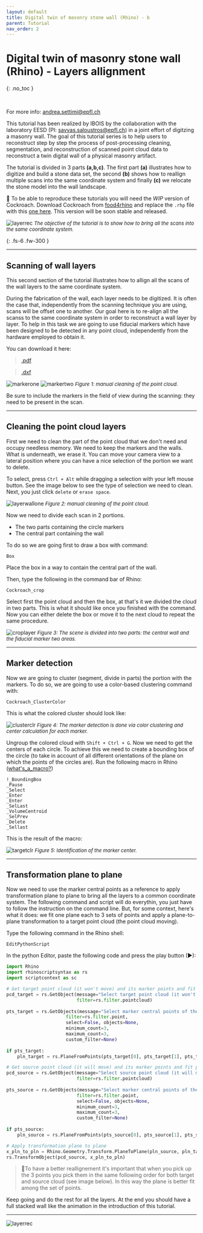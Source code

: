 ```yaml
---
layout: default
title: Digital twin of masonry stone wall (Rhino) - b
parent: Tutorial
nav_order: 2
---
```


# Digital twin of masonry stone wall (Rhino) - Layers allignment
{: .no_toc }

<br />

For more info: [andrea.settimi@epfl.ch](andrea.settimi@epfl.ch)

This tutorial has been realized by IBOIS by the collaboration with the laboratory EESD (PI: [savvas.saloustros@epfl.ch](savvas.saloustros@epfl.ch)) in a joint effort of digitzing a masonry wall. The goal of this tutorial series is to help users to reconstruct step by step the process of post-processing cleaning, segmentation, and reconstruction of scanned point cloud data to reconstruct a twin digital wall of a physical masonry artifact.

The tutorial is divided in 3 parts **(a,b,c)**. The first part **(a)** illustrates how to digitize and build a stone data set, the second **(b)** shows how to reallign multiple scans into the same coordinate system and finally **(c)** we relocate the stone model into the wall landscape.

💬 To be able to reproduce these tutorials you will need the *WIP* version of Cockroach. Download Cockroach from [food4rhino](https://www.food4rhino.com/en/app/cockroach) and replace the `.rhp` file with this [one here](https://minhaskamal.github.io/DownGit/#/home?url=https://github.com/ibois-epfl/Cockroach-documentation/blob/docu-alpha/assets/fjoint/Cockroach.rhp). This version will be soon stable and released.

![layerrec](https://github.com/ibois-epfl/Cockroach-documentation/blob/docu-alpha/img/layer_reconstruction.gif?raw=true)
 <font size="2"><i> The objective of the tutorial is to show how to bring all the scans into the same coordinate system. </i></font>

{: .fs-6 .fw-300 }

---

## Scanning of wall layers

This second section of the tutorial illustrates how to allign all the scans of the wall layers to the same coordinate system.

During the fabrication of the wall, each layer needs to be digitized. It is often the case that, independently from the scanning technique you are using, scans will be offset one to another. Our goal here is to re-align all the scanss to the same coordinate system in order to reconstruct a wall layer by layer. To help in this task we are going to use fiducial markers which have been designed to be detected in any point cloud, independently from the hardware employed to obtain it.

You can download it here:

> [.pdf](https://downgit.github.io/#/home?url=https://github.com/ibois-epfl/Cockroach-documentation/blob/docu-alpha/assets/fjoint/cloud_marker.dxf)

> [.dxf](https://downgit.github.io/#/home?url=https://github.com/ibois-epfl/Cockroach-documentation/blob/docu-alpha/assets/fjoint/cloud_marker.pdf)

![markerone](https://github.com/ibois-epfl/Cockroach-documentation/blob/docu-alpha/img/snapper111.PNG?raw=true)
![markertwo](https://github.com/ibois-epfl/Cockroach-documentation/blob/docu-alpha/img/snapper222.PNG?raw=true)
 <font size="2"><i> Figure 1: manual cleaning of the point cloud. </i></font>

Be sure to include the markers in the field of view during the scanning: they need to be present in the scan.

---

## Cleaning the point cloud layers

First we need to clean the part of the point cloud that we don't need and occupy needless memory. We need to keep the markers and the walls. What is underneath, we erase it. You can move your camera view to a lateral position where you can have a nice selection of the portion we want to delete. 

To select, press `Ctrl + Alt` while dragging a selection with your left mouse button. See the image below to see the type of selection we need to clean. Next, you just click `delete` or `erase space`.

![layerwallone](https://github.com/ibois-epfl/Cockroach-documentation/blob/docu-alpha/img/layer_1.PNG?raw=true)
 <font size="2"><i> Figure 2: manual cleaning of the point cloud. </i></font>

 Now we need to divide each scan in 2 portions. 

* The two parts containing the circle markers
* The central part containing the wall

To do so we are going first to draw a box with command:
```Terminal
Box
```
Place the box in a way to contain the central part of the wall. 

Then, type the following in the command bar of Rhino:
```Terminal
Cockroach_crop
```
Select first the point cloud and then the box, at that's it we divided the cloud in two parts. This is what it should like once you finished with the command. Now you can either delete the box or move it to the next cloud to repeat the same procedure.

![croplayer](https://github.com/ibois-epfl/Cockroach-documentation/blob/docu-alpha/img/croping_layer.gif?raw=true)
 <font size="2"><i> Figure 3: The scene is divided into two parts: the central wall and the fiducial marker two areas. </i></font>

---

## Marker detection

Now we are going to cluster (segment, divide in parts) the portion with the markers. To do so, we are going to use a color-based clustering command with:
```
Cockroach_ClusterColor
```
This is what the colored cluster should look like:

![clusterclr](https://github.com/ibois-epfl/Cockroach-documentation/blob/docu-alpha/img/cluster_color.PNG?raw=true)
 <font size="2"><i> Figure 4: The marker detection is done via color clustering and center calculation for each marker. </i></font>

Ungroup the colored cloud with `Shift + Ctrl + G`. Now we need to get the centers of each circle. To achieve this we need to create a bounding box of the circle (to take in account of all different orientations of the plane on which the points of the circles are). Run the following macro in Rhino ([what's_a_macro?](https://wiki.mcneel.com/rhino/basicmacros))

```terminal
!_BoundingBox
_Pause
_Select
_Enter
_Enter
_SelLast
_VolumeCentroid
_SelPrev
_Delete
_Sellast
```
This is the result of the macro:

![targetclr](https://github.com/ibois-epfl/Cockroach-documentation/blob/docu-alpha/img/markeridentified.PNG?raw=true)
 <font size="2"><i> Figure 5: Identification of the marker center. </i></font>

---

## Transformation plane to plane

Now we need to use the marker central points as a reference to apply transformation plane to plane to bring all the layers to a common coordinate system. The following command and script will do everythin, you just have to follow the instruction on the command line. But, for some context, here's what it does: we fit one plane each to 3 sets of points and apply a plane-to-plane transformation to a target point cloud (the point cloud moving).

Type the following command in the Rhino shell:
```Terminal
EditPythonScript
```
In the python Editor, paste the following code and press the play button (▶):

```python
import Rhino
import rhinoscriptsyntax as rs
import scriptcontext as sc

# Get target point cloud (it won't move) and its marker points and fit plane
pcd_target = rs.GetObject(message="Select target point cloud (it won't move)",
                          filter=rs.filter.pointcloud)
                          
pts_target = rs.GetObjects(message="Select marker central points of the target layer",
                      filter=rs.filter.point, 
                      select=False, objects=None, 
                      minimum_count=3, 
                      maximum_count=3, 
                      custom_filter=None)
                      
if pts_target:
    pln_target = rs.PlaneFromPoints(pts_target[0], pts_target[1], pts_target[2])

# Get source point cloud (it will move) and its marker points and fit plane
pcd_source = rs.GetObject(message="Select source point cloud (it will move)",
                          filter=rs.filter.pointcloud)
                          
pts_source = rs.GetObjects(message="Select marker central points of the source layer", 
                          filter=rs.filter.point,
                          select=False, objects=None, 
                          minimum_count=3, 
                          maximum_count=3, 
                          custom_filter=None)
                          
if pts_source:
    pln_source = rs.PlaneFromPoints(pts_source[0], pts_source[1], pts_source[2])

# Apply transformation plane to plane
x_pln_to_pln = Rhino.Geometry.Transform.PlaneToPlane(pln_source, pln_target)
rs.TransformObject(pcd_source, x_pln_to_pln)

```

> 🔑To have a better reallignement it's important that when you pick up the 3 points you pick them in the same following order for both target and source cloud (see image below). In this way the plane is better fit among the set of points.

Keep going and do the rest for all the layers. At the end you should have a full stacked wall like the animation in the introduction of this tutorial.

---

![layerrec](https://github.com/ibois-epfl/Cockroach-documentation/blob/docu-alpha/img/layer_reconstruction.gif?raw=true)